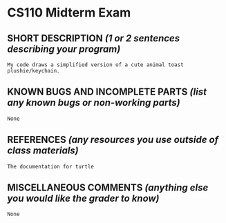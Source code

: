 # CS110 Midterm Exam

## SHORT DESCRIPTION *(1 or 2 sentences describing your program)*

    My code draws a simplified version of a cute animal toast plushie/keychain. 

## KNOWN BUGS AND INCOMPLETE PARTS *(list any known bugs or non-working parts)*

    None

## REFERENCES *(any resources you use outside of class materials)*

    The documentation for turtle

## MISCELLANEOUS COMMENTS *(anything else you would like the grader to know)*

    None